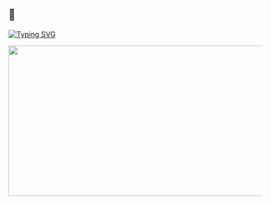 ## 🍅
[![Typing SVG](https://readme-typing-svg.demolab.com?font=Fira+Code&pause=1000&color=C2A3F7&random=false&width=435&lines=saturnday+on+creedddddddddddddddddddd)](https://git.io/typing-svg)


<!--
**saturndayoncreed/saturndayoncreed** is a ✨ _special_ ✨ repository because its `README.md` (this file) appears on your GitHub profile.

Here are some ideas to get you started:

- 🔭 I’m currently working on ...
- 🌱 I’m currently learning ...
- 👯 I’m looking to collaborate on ...
- 🤔 I’m looking for help with ...
- 💬 Ask me about ...
- 📫 How to reach me: ...
- 😄 Pronouns: ...
- ⚡ Fun fact: ...
-->
<a href="https://github.com/devxb/gitanimals">
<img
  src="https://render.gitanimals.org/farms/saturndayoncreed"
  width="600"
  height="300"
/>
</a>
